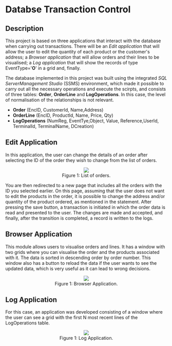 # Databse Transaction Control

## Description

This project is based on three applications that interact with the database when carrying out transactions.
There will be an _Edit application_ that will allow the user to edit the quantity of each product or the customer's address; a _Browser application_ that will allow orders and their lines to be visualised; a _Log application_ that will show the records of type EventType='**O**' in a grid and, finally.

The database implemented in this project was built using the integrated _SQL ServerManagement Studio_ (SSMS) environment, which made it possible to carry out all the necessary operations and execute the scirpts, and consists of three tables: **Order**, **OrderLine** and **LogOperations**. 
In this case, the level of normalisation of the relationships is not relevant.
- **Order** (EncID, CustomerId, Name,Address)
- **OrderLine** (EncID, ProductId, Name, Price, Qty)
- **LogOperations** (NumReg, EventTye,Object, Value, Reference,UserId, TerminalId, TerminalName, DCreation)

## Edit Application
In this application, the user can change the details of an order after selecting the ID of the order they wish to change from the list of orders.

<p align="center">
<img src="https://github.com/Francisco-Guillen/Database-Transaction-Control/assets/83434031/5155a979-b706-469b-9fe1-54a1dc5cd665">
<br>
  Figure 1: List of orders.
</p>

You are then redirected to a new page that includes all the orders with the ID you selected earlier. On this page, assuming that the user does not want to edit the products in the order, it is possible to change the address and/or quantity of the product ordered, as mentioned in the statement.
After pressing the save button, a transaction is initiated in which the order data is read and presented to the user. The changes are made and accepted, and finally, after the transition is completed, a record is written to the logs.

## Browser Application
This module allows users to visualise orders and lines.
It has a window with two grids where you can visualise the order and the products associated with it. The data is sorted in descending order by order number. This window also has a button to reload the data if the user wants to see the updated data, which is very useful as it can lead to wrong decisions.

<p align="center">
<img src="https://github.com/Francisco-Guillen/Database-Transaction-Control/assets/83434031/a628c85b-65c0-408a-9571-4a988746a968">
<br>
  Figure 1: Browser Application.
</p>

## Log Application

For this case, an application was developed consisting of a window where the user can see a grid with the first N most recent lines of the LogOperations table.

<p align="center">
<img src="https://github.com/Francisco-Guillen/Database-Transaction-Control/assets/83434031/0e6e2ff4-0808-4676-987b-eea87b274182">
<br>
  Figure 1: Log Application.
</p>




